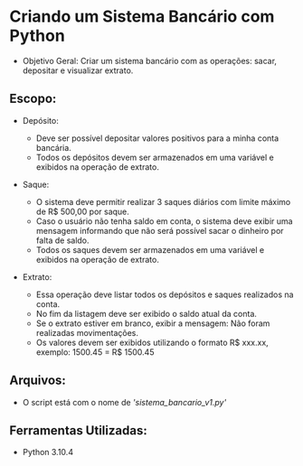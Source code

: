 # Criando um Sistema Bancário com Python

- Objetivo Geral: Criar um sistema bancário com as operações: sacar, depositar e visualizar extrato.

## Escopo:
 
- Depósito:  
  - Deve ser possível depositar valores positivos para a minha conta bancária.
  - Todos os depósitos devem ser armazenados em uma variável e exibidos na operação de extrato.
  
- Saque:  
  - O sistema deve permitir realizar 3 saques diários com limite máximo de R$ 500,00 por saque.
  - Caso o usuário não tenha saldo em conta, o sistema deve exibir uma mensagem informando que não será possível sacar o dinheiro por falta de saldo.
  - Todos os saques devem ser armazenados em uma variável e exibidos na operação de extrato.
  
- Extrato:  
  - Essa operação deve listar todos os depósitos e saques realizados na conta.
  - No fim da listagem deve ser exibido o saldo atual da conta.
  - Se o extrato estiver em branco, exibir a mensagem: Não foram realizadas movimentações.
  - Os valores devem ser exibidos utilizando o formato R$ xxx.xx, exemplo: 1500.45 = R$ 1500.45  

## Arquivos:

- O script está com o nome de *'sistema_bancario_v1.py'*

## Ferramentas Utilizadas:

- Python 3.10.4
